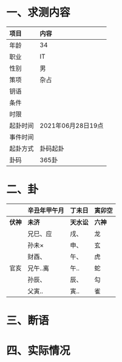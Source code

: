 # 一、求测内容
|项目|内容|
|:-|:-|
|年龄|34|
|职业|IT|
|性别|男|
|策项|杂占|
|钥语||
|条件||
|时限||
|起卦时间|2021年06月28日19点|
|事件时间||
|起卦方式|卦码起卦|
|卦码|365卦|

# 二、卦
||辛丑年甲午月|丁未日|寅卯空|
|:-|:-|:-|:-|
|**伏神**|**未济**|**天水讼**|**六神**|
||兄巳、应|戌、|龙|
||孙未×|申、|玄|
||财酉、|午、|虎|
|官亥|兄午..离|午..|蛇|
||孙辰、|辰、|勾|
||父寅..|寅..|雀|


# 三、断语

# 四、实际情况